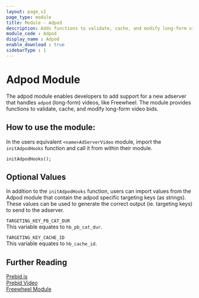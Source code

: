 ```yaml
---
layout: page_v2
page_type: module
title: Module - Adpod
description: Adds functions to validate, cache, and modify long-form video bids.
module_code : Adpod
display_name : Adpod
enable_download : true
sidebarType : 1
---
```


# Adpod Module

The adpod module enables developers to add support for a new adserver that handles `adpod` (long-form) videos, like Freewheel. The  module provides functions to validate, cache, and modify long-form video bids. 

## How to use the module:

In the users equivalent `<name>AdServerVideo` module, import the `initAdpodHooks` function and call it from within their module. 

```
initAdpodHooks();
```

## Optional Values
In addition to the `initAdpodHooks` function, users can import values from the Adpod module that contain the adpod specific targeting keys (as strings). These values can be used to generate the correct output (ie. targeting keys) to send to the adserver.  

`TARGETING_KEY_PB_CAT_DUR`  
This variable equates to `hb_pb_cat_dur`.

`TARGETING_KEY_CACHE_ID`  
This variable equates to `hb_cache_id`. 

## Further Reading

[Prebid.js](http://prebid.org/dev-docs/getting-started.html)   
[Prebid Video](http://prebid.org/prebid-video/video-overview.html)  
[Freewheel Module](/dev-docs/modules/freewheel.html)